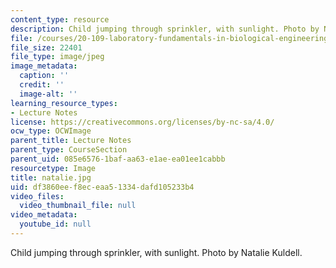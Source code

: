 ```yaml
---
content_type: resource
description: Child jumping through sprinkler, with sunlight. Photo by Natalie Kuldell.
file: /courses/20-109-laboratory-fundamentals-in-biological-engineering-fall-2007/df3860eef8eceaa51334dafd105233b4_natalie.jpg
file_size: 22401
file_type: image/jpeg
image_metadata:
  caption: ''
  credit: ''
  image-alt: ''
learning_resource_types:
- Lecture Notes
license: https://creativecommons.org/licenses/by-nc-sa/4.0/
ocw_type: OCWImage
parent_title: Lecture Notes
parent_type: CourseSection
parent_uid: 085e6576-1baf-aa63-e1ae-ea01ee1cabbb
resourcetype: Image
title: natalie.jpg
uid: df3860ee-f8ec-eaa5-1334-dafd105233b4
video_files:
  video_thumbnail_file: null
video_metadata:
  youtube_id: null
---
```

Child jumping through sprinkler, with sunlight. Photo by Natalie Kuldell.